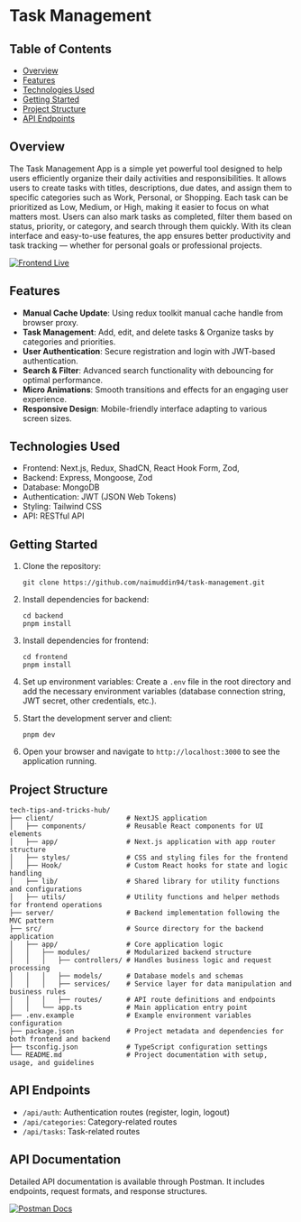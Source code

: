 # Task Management

## Table of Contents

- [Overview](#overview)
- [Features](#features)
- [Technologies Used](#technologies-used)
- [Getting Started](#getting-started)
- [Project Structure](#project-structure)
- [API Endpoints](#api-endpoints)

## Overview

The Task Management App is a simple yet powerful tool designed to help users efficiently organize their daily activities and responsibilities. It allows users to create tasks with titles, descriptions, due dates, and assign them to specific categories such as Work, Personal, or Shopping. Each task can be prioritized as Low, Medium, or High, making it easier to focus on what matters most. Users can also mark tasks as completed, filter them based on status, priority, or category, and search through them quickly. With its clean interface and easy-to-use features, the app ensures better productivity and task tracking — whether for personal goals or professional projects.

[![Frontend Live](https://img.shields.io/badge/Frontend-Live-brightgreen?style=for-the-badge)](http://51.20.244.181)

## Features

- **Manual Cache Update**: Using redux toolkit manual cache handle from browser proxy.
- **Task Management**: Add, edit, and delete tasks & Organize tasks by categories and priorities.
- **User Authentication**: Secure registration and login with JWT-based authentication.
- **Search & Filter**: Advanced search functionality with debouncing for optimal performance.
- **Micro Animations**: Smooth transitions and effects for an engaging user experience.
- **Responsive Design**: Mobile-friendly interface adapting to various screen sizes.

## Technologies Used

- Frontend: Next.js, Redux, ShadCN, React Hook Form, Zod,
- Backend: Express, Mongoose, Zod
- Database: MongoDB
- Authentication: JWT (JSON Web Tokens)
- Styling: Tailwind CSS
- API: RESTful API

## Getting Started

1. Clone the repository:

   ```
   git clone https://github.com/naimuddin94/task-management.git
   ```

2. Install dependencies for backend:

   ```
   cd backend
   pnpm install
   ```

3. Install dependencies for frontend:

   ```
   cd frontend
   pnpm install
   ```

4. Set up environment variables:
   Create a `.env` file in the root directory and add the necessary environment variables (database connection string, JWT secret, other credentials, etc.).

5. Start the development server and client:

   ```
   pnpm dev
   ```

6. Open your browser and navigate to `http://localhost:3000` to see the application running.

## Project Structure

```
tech-tips-and-tricks-hub/
├── client/                  # NextJS application
│   ├── components/          # Reusable React components for UI elements
│   ├── app/                 # Next.js application with app router structure
│   ├── styles/              # CSS and styling files for the frontend
│   ├── Hook/                # Custom React hooks for state and logic handling
│   ├── lib/                 # Shared library for utility functions and configurations
│   ├── utils/               # Utility functions and helper methods for frontend operations
├── server/                  # Backend implementation following the MVC pattern
├── src/                     # Source directory for the backend application
│   ├── app/                 # Core application logic
│   │   ├── modules/         # Modularized backend structure
│   │   │   ├── controllers/ # Handles business logic and request processing
│   │   │   ├── models/      # Database models and schemas
│   │   │   ├── services/    # Service layer for data manipulation and business rules
│   │   │   ├── routes/      # API route definitions and endpoints
│   │   └── app.ts           # Main application entry point
├── .env.example             # Example environment variables configuration
├── package.json             # Project metadata and dependencies for both frontend and backend
├── tsconfig.json            # TypeScript configuration settings
└── README.md                # Project documentation with setup, usage, and guidelines

```

## API Endpoints

- `/api/auth`: Authentication routes (register, login, logout)
- `/api/categories`: Category-related routes
- `/api/tasks`: Task-related routes

## **API Documentation**

Detailed API documentation is available through Postman. It includes endpoints, request formats, and response structures.

[![Postman Docs](https://img.shields.io/badge/Postman-API_Docs-orange?style=for-the-badge&logo=postman)](https://documenter.getpostman.com/view/30917082/2sB34cnh9r)
